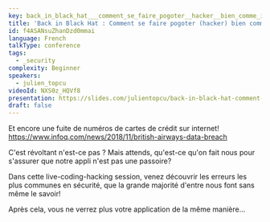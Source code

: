 ```yaml
---
key: back_in_black_hat___comment_se_faire_pogoter__hacker__bien_comme_il_faut_
title: 'Back in Black Hat : Comment se faire pogoter (hacker) bien comme il faut!'
id: f4ASANsuZhanDzd0mmai
language: French
talkType: conference
tags:
  - _security
complexity: Beginner
speakers:
  - julien_topcu
videoId: NXS0z_HQVf8
presentation: https://slides.com/julientopcu/back-in-black-hat-comment-se-faire-pogoter-hacker-bien-comme-il-faut#/
draft: false
---
```

Et encore une fuite de numéros de cartes de crédit sur internet! https://www.infoq.com/news/2018/11/british-airways-data-breach

C'est révoltant n'est-ce pas ? Mais attends, qu'est-ce qu'on fait nous pour s'assurer que notre appli n'est pas une passoire? 

Dans cette live-coding-hacking session, venez découvrir les erreurs les plus communes en sécurité, que la grande majorité d'entre nous font sans même le savoir!

Après cela, vous ne verrez plus votre application de la même manière...
